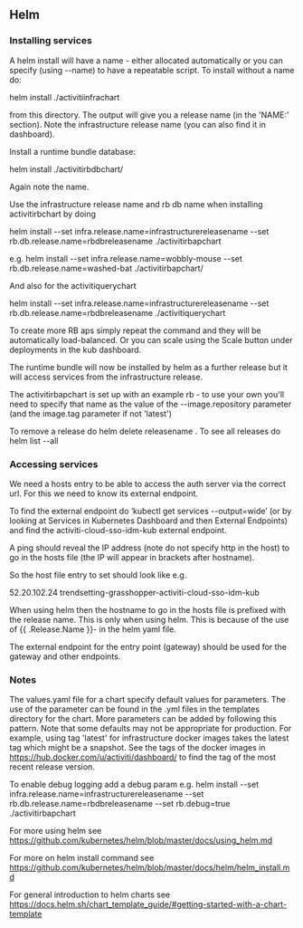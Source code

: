 ## Helm

### Installing services

A helm install will have a name - either allocated automatically or you can specify (using --name) to have a repeatable script. To install without a name do:

helm install ./activitiinfrachart

from this directory. The output will give you a release name (in the 'NAME:' section). Note the infrastructure release name (you can also find it in dashboard).

Install a runtime bundle database:

helm install ./activitirbdbchart/

Again note the name.

Use the infrastructure release name and rb db name when installing activitirbchart by doing

helm install --set infra.release.name=infrastructurereleasename --set rb.db.release.name=rbdbreleasename ./activitirbapchart

e.g. helm install  --set infra.release.name=wobbly-mouse --set rb.db.release.name=washed-bat ./activitirbapchart/

And also for the activitiquerychart

helm install --set infra.release.name=infrastructurereleasename --set rb.db.release.name=rbdbreleasename ./activitiquerychart

To create more RB aps simply repeat the command and they will be automatically load-balanced. Or you can scale using the Scale button under deployments in the kub dashboard.

The runtime bundle will now be installed by helm as a further release but it will access services from the infrastructure release.

The activitirbapchart is set up with an example rb - to use your own you'll need to specify that name as the value of the --image.repository parameter (and the image.tag parameter if not 'latest')

To remove a release do helm delete releasename . To see all releases do helm list --all

### Accessing services

We need a hosts entry to be able to access the auth server via the correct url. For this we need to know its external endpoint.

To find the external endpoint do ‘kubectl get services --output=wide’ (or by looking at Services in Kubernetes Dashboard and then External Endpoints) and find the activiti-cloud-sso-idm-kub external endpoint.

A ping should reveal the IP address (note do not specify http in the host) to go in the hosts file (the IP will appear in brackets after hostname).

So the host file entry to set should look like e.g.

52.20.102.24  trendsetting-grasshopper-activiti-cloud-sso-idm-kub

When using helm then the hostname to go in the hosts file is prefixed with the release name. This is only when using helm. This is because of the use of {{ .Release.Name }}- in the helm yaml file.

The external endpoint for the entry point (gateway) should be used for the gateway and other endpoints.

### Notes

The values.yaml file for a chart specify default values for parameters. The use of the parameter can be found in the .yml files in the templates directory for the chart. More parameters can be added by following this pattern. Note that some defaults may not be appropriate for production. For example, using tag 'latest' for infrastructure docker images takes the latest tag which might be a snapshot. See the tags of the docker images in https://hub.docker.com/u/activiti/dashboard/ to find the tag of the most recent release version.

To enable debug logging add a debug param e.g. helm install --set infra.release.name=infrastructurereleasename --set rb.db.release.name=rbdbreleasename --set rb.debug=true ./activitirbapchart

For more using helm see https://github.com/kubernetes/helm/blob/master/docs/using_helm.md

For more on helm install command see  https://github.com/kubernetes/helm/blob/master/docs/helm/helm_install.md

For general introduction to helm charts see https://docs.helm.sh/chart_template_guide/#getting-started-with-a-chart-template